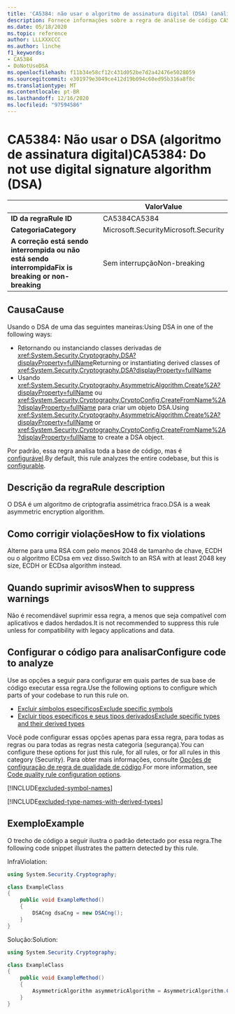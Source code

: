 ```yaml
---
title: 'CA5384: não usar o algoritmo de assinatura digital (DSA) (análise de código)'
description: Fornece informações sobre a regra de análise de código CA5384, incluindo causas, como corrigir violações e quando suprimir.
ms.date: 05/18/2020
ms.topic: reference
author: LLLXXXCCC
ms.author: linche
f1_keywords:
- CA5384
- DoNotUseDSA
ms.openlocfilehash: f11b34e58cf12c431d052be7d2a42476e5028059
ms.sourcegitcommit: e301979e3049ce412d19b094c60ed95b316a8f8c
ms.translationtype: MT
ms.contentlocale: pt-BR
ms.lasthandoff: 12/16/2020
ms.locfileid: "97594586"
---
```

# <a name="ca5384-do-not-use-digital-signature-algorithm-dsa"></a><span data-ttu-id="ac26d-103">CA5384: Não usar o DSA (algoritmo de assinatura digital)</span><span class="sxs-lookup"><span data-stu-id="ac26d-103">CA5384: Do not use digital signature algorithm (DSA)</span></span>

| | <span data-ttu-id="ac26d-104">Valor</span><span class="sxs-lookup"><span data-stu-id="ac26d-104">Value</span></span> |
|-|-|
| <span data-ttu-id="ac26d-105">**ID da regra**</span><span class="sxs-lookup"><span data-stu-id="ac26d-105">**Rule ID**</span></span> |<span data-ttu-id="ac26d-106">CA5384</span><span class="sxs-lookup"><span data-stu-id="ac26d-106">CA5384</span></span>|
| <span data-ttu-id="ac26d-107">**Categoria**</span><span class="sxs-lookup"><span data-stu-id="ac26d-107">**Category**</span></span> |<span data-ttu-id="ac26d-108">Microsoft.Security</span><span class="sxs-lookup"><span data-stu-id="ac26d-108">Microsoft.Security</span></span>|
| <span data-ttu-id="ac26d-109">**A correção está sendo interrompida ou não está sendo interrompida**</span><span class="sxs-lookup"><span data-stu-id="ac26d-109">**Fix is breaking or non-breaking**</span></span> |<span data-ttu-id="ac26d-110">Sem interrupção</span><span class="sxs-lookup"><span data-stu-id="ac26d-110">Non-breaking</span></span>|

## <a name="cause"></a><span data-ttu-id="ac26d-111">Causa</span><span class="sxs-lookup"><span data-stu-id="ac26d-111">Cause</span></span>

<span data-ttu-id="ac26d-112">Usando o DSA de uma das seguintes maneiras:</span><span class="sxs-lookup"><span data-stu-id="ac26d-112">Using DSA in one of the following ways:</span></span>

- <span data-ttu-id="ac26d-113">Retornando ou instanciando classes derivadas de <xref:System.Security.Cryptography.DSA?displayProperty=fullName></span><span class="sxs-lookup"><span data-stu-id="ac26d-113">Returning or instantiating derived classes of <xref:System.Security.Cryptography.DSA?displayProperty=fullName></span></span>
- <span data-ttu-id="ac26d-114">Usando <xref:System.Security.Cryptography.AsymmetricAlgorithm.Create%2A?displayProperty=fullName> ou <xref:System.Security.Cryptography.CryptoConfig.CreateFromName%2A?displayProperty=fullName> para criar um objeto DSA.</span><span class="sxs-lookup"><span data-stu-id="ac26d-114">Using <xref:System.Security.Cryptography.AsymmetricAlgorithm.Create%2A?displayProperty=fullName> or <xref:System.Security.Cryptography.CryptoConfig.CreateFromName%2A?displayProperty=fullName> to create a DSA object.</span></span>

<span data-ttu-id="ac26d-115">Por padrão, essa regra analisa toda a base de código, mas é [configurável](#configure-code-to-analyze).</span><span class="sxs-lookup"><span data-stu-id="ac26d-115">By default, this rule analyzes the entire codebase, but this is [configurable](#configure-code-to-analyze).</span></span>

## <a name="rule-description"></a><span data-ttu-id="ac26d-116">Descrição da regra</span><span class="sxs-lookup"><span data-stu-id="ac26d-116">Rule description</span></span>

<span data-ttu-id="ac26d-117">O DSA é um algoritmo de criptografia assimétrica fraco.</span><span class="sxs-lookup"><span data-stu-id="ac26d-117">DSA is a weak asymmetric encryption algorithm.</span></span>

## <a name="how-to-fix-violations"></a><span data-ttu-id="ac26d-118">Como corrigir violações</span><span class="sxs-lookup"><span data-stu-id="ac26d-118">How to fix violations</span></span>

<span data-ttu-id="ac26d-119">Alterne para uma RSA com pelo menos 2048 de tamanho de chave, ECDH ou o algoritmo ECDsa em vez disso.</span><span class="sxs-lookup"><span data-stu-id="ac26d-119">Switch to an RSA with at least 2048 key size, ECDH or ECDsa algorithm instead.</span></span>

## <a name="when-to-suppress-warnings"></a><span data-ttu-id="ac26d-120">Quando suprimir avisos</span><span class="sxs-lookup"><span data-stu-id="ac26d-120">When to suppress warnings</span></span>

<span data-ttu-id="ac26d-121">Não é recomendável suprimir essa regra, a menos que seja compatível com aplicativos e dados herdados.</span><span class="sxs-lookup"><span data-stu-id="ac26d-121">It is not recommended to suppress this rule unless for compatibility with legacy applications and data.</span></span>

## <a name="configure-code-to-analyze"></a><span data-ttu-id="ac26d-122">Configurar o código para analisar</span><span class="sxs-lookup"><span data-stu-id="ac26d-122">Configure code to analyze</span></span>

<span data-ttu-id="ac26d-123">Use as opções a seguir para configurar em quais partes de sua base de código executar essa regra.</span><span class="sxs-lookup"><span data-stu-id="ac26d-123">Use the following options to configure which parts of your codebase to run this rule on.</span></span>

- [<span data-ttu-id="ac26d-124">Excluir símbolos específicos</span><span class="sxs-lookup"><span data-stu-id="ac26d-124">Exclude specific symbols</span></span>](#exclude-specific-symbols)
- [<span data-ttu-id="ac26d-125">Excluir tipos específicos e seus tipos derivados</span><span class="sxs-lookup"><span data-stu-id="ac26d-125">Exclude specific types and their derived types</span></span>](#exclude-specific-types-and-their-derived-types)

<span data-ttu-id="ac26d-126">Você pode configurar essas opções apenas para essa regra, para todas as regras ou para todas as regras nesta categoria (segurança).</span><span class="sxs-lookup"><span data-stu-id="ac26d-126">You can configure these options for just this rule, for all rules, or for all rules in this category (Security).</span></span> <span data-ttu-id="ac26d-127">Para obter mais informações, consulte [Opções de configuração de regra de qualidade de código](../code-quality-rule-options.md).</span><span class="sxs-lookup"><span data-stu-id="ac26d-127">For more information, see [Code quality rule configuration options](../code-quality-rule-options.md).</span></span>

[!INCLUDE[excluded-symbol-names](~/includes/code-analysis/excluded-symbol-names.md)]

[!INCLUDE[excluded-type-names-with-derived-types](~/includes/code-analysis/excluded-type-names-with-derived-types.md)]

## <a name="example"></a><span data-ttu-id="ac26d-128">Exemplo</span><span class="sxs-lookup"><span data-stu-id="ac26d-128">Example</span></span>

<span data-ttu-id="ac26d-129">O trecho de código a seguir ilustra o padrão detectado por essa regra.</span><span class="sxs-lookup"><span data-stu-id="ac26d-129">The following code snippet illustrates the pattern detected by this rule.</span></span>

<span data-ttu-id="ac26d-130">Infra</span><span class="sxs-lookup"><span data-stu-id="ac26d-130">Violation:</span></span>

```csharp
using System.Security.Cryptography;

class ExampleClass
{
    public void ExampleMethod()
    {
        DSACng dsaCng = new DSACng();
    }
}
```

<span data-ttu-id="ac26d-131">Solução:</span><span class="sxs-lookup"><span data-stu-id="ac26d-131">Solution:</span></span>

```csharp
using System.Security.Cryptography;

class ExampleClass
{
    public void ExampleMethod()
    {
        AsymmetricAlgorithm asymmetricAlgorithm = AsymmetricAlgorithm.Create("ECDsa");
    }
}
```
